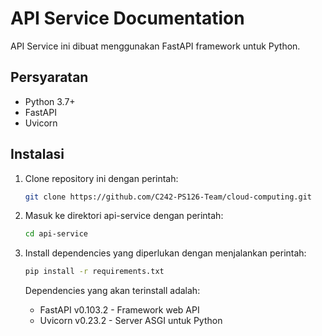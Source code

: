 # API Service Documentation

API Service ini dibuat menggunakan FastAPI framework untuk Python.

## Persyaratan

- Python 3.7+
- FastAPI
- Uvicorn

## Instalasi

1. Clone repository ini dengan perintah:
   ```bash
   git clone https://github.com/C242-PS126-Team/cloud-computing.git
   ```

2. Masuk ke direktori api-service dengan perintah:
   ```bash 
   cd api-service
   ```

3. Install dependencies yang diperlukan dengan menjalankan perintah:
   ```bash
   pip install -r requirements.txt
   ```
   
   Dependencies yang akan terinstall adalah:
   - FastAPI v0.103.2 - Framework web API
   - Uvicorn v0.23.2 - Server ASGI untuk Python

